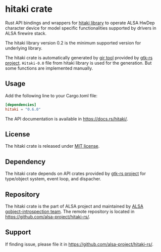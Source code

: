 # hitaki crate

Rust API bindings and wrappers for [hitaki library](https://github.com/alsa-project/libhitaki) to
operate ALSA HwDep character device for model specific functionalities supported by drivers
in ALSA firewire stack.

The hitaki library version 0.2 is the minimum supported version for underlying library.

The hitaki crate is automatically generated by [gir tool](https://gtk-rs.org/gir/book/) provided
by [gtk-rs project](https://gtk-rs.org/). `Hitaki-0.0` file from hitaki library is used for the
generation. But some functions are implemented manually.

## Usage

Add the following line to your Cargo.toml file:

```toml
[dependencies]
hitaki = "0.6.0"
```

The API documentation is available in <https://docs.rs/hitaki/>.

## License

The hitaki crate is released under [MIT license](https://spdx.org/licenses/MIT.html).

## Dependency

The hitaki crate depends on API crates provided by [gtk-rs project](https://gtk-rs.org/) for
type/object system, event loop, and dispacher.

## Repository

The hitaki crate is the part of ALSA project and maintained by
[ALSA gobject-introspection team](https://alsa-project.github.io/gobject-introspection-docs/).
The remote repository is located in <https://github.com/alsa-project/hitaki-rs/>.

## Support

If finding issue, please file it in <https://github.com/alsa-project/hitaki-rs/>.
